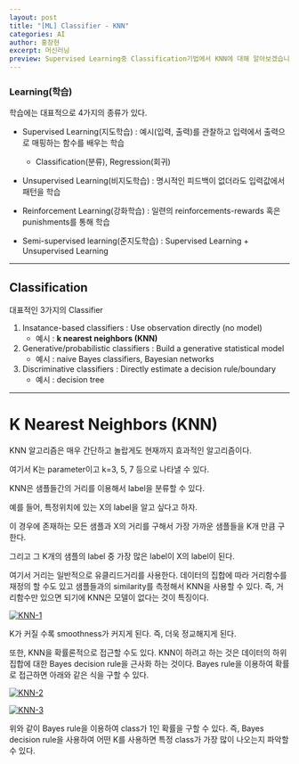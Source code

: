 ```yaml
---
layout: post
title: "[ML] Classifier - KNN"
categories: AI
author: 홍창현
excerpt: 머신러닝
preview: Supervised Learning중 Classification기법에서 KNN에 대해 알아보겠습니다
---
```



<h3>Learning(학습)</h3>

학습에는 대표적으로 4가지의 종류가 있다.

- Supervised Learning(지도학습) : 예시(입력, 출력)를 관찰하고 입력에서 출력으로 매핑하는 함수를 배우는 학습
  - Classification(분류), Regression(회귀)
 
- Unsupervised Learning(비지도학습) : 명시적인 피드백이 없더라도 입력값에서 패턴을 학습 
- Reinforcement Learning(강화학습) : 일련의 reinforcements-rewards 혹은 punishments를 통해 학습
- Semi-supervised learning(준지도학습) : Supervised Learning + Unsupervised Learning

<hr/>

<h2>Classification</h2>
대표적인 3가지의 Classifier

1. Insatance-based classifiers : Use observation directly (no model)
   - 예시 : **k nearest neighbors (KNN)**
2. Generative/probabilistic classifiers : Build a generative statistical model
   - 예시 : naive Bayes classifiers, Bayesian networks
3. Discriminative classifiers : Directly estimate a decision rule/boundary
   - 예시 : decision tree
 

<hr/>
<h1>K Nearest Neighbors (KNN)</h1>

KNN 알고리즘은 매우 간단하고 놀랍게도 현재까지 효과적인 알고리즘이다.  

여기서 K는 parameter이고 k=3, 5, 7 등으로 나타낼 수 있다.  

KNN은 샘플들간의 거리를 이용해서 label을 분류할 수 있다.  

예를 들어, 특정위치에 있는 X의 label을 알고 싶다고 하자.  

이 경우에 존재하는 모든 샘플과 X의 거리를 구해서 가장 가까운 샘플들을 K개 만큼 구한다.  

그리고 그 K개의 샘플의 label 중 가장 많은 label이 X의 label이 된다.  



여기서 거리는 일반적으로 유클리드거리를 사용한다. 데이터의 집합에 따라 거리함수를 재정의 할 수도 있고 샘플들과의 similarity를 측정해서 KNN을 사용할 수 있다. 즉, 거리함수만 있으면 되기에 KNN은 모델이 없다는 것이 특징이다.  


[![KNN-1](https://github.com/codelyst-blog/codelyst-blog.github.io/assets/48922050/703484a3-4bde-4b9e-add8-de7e6359821e)](https://user-images.githubusercontent.com/48922050/248450003-17bb052c-8ec0-4bb3-84bb-2b1aa4c234b0.png)


K가 커질 수록 smoothness가 커지게 된다. 즉, 더욱 정교해지게 된다.


또한, KNN을 확률론적으로 접근할 수도 있다. KNN이 하려고 하는 것은 데이터의 하위 집합에 대한 Bayes decision rule을 근사화 하는 것이다. Bayes rule을 이용하여 확률로 접근하면 아래와 같은 식을 구할 수 있다.

[![KNN-2](https://github.com/codelyst-blog/codelyst-blog.github.io/assets/48922050/f52f6814-df49-4d93-a1ea-8c32dd6dc8ba)](https://user-images.githubusercontent.com/48922050/248450006-d9df9c6a-a872-4dcb-b5f7-0ebf757ffac8.png)

[![KNN-3](https://github.com/codelyst-blog/codelyst-blog.github.io/assets/48922050/dafd3b3e-64c4-4476-9053-0bd20881c388)](https://user-images.githubusercontent.com/48922050/248450008-b7d51fc6-c151-43b0-96e6-b365c1f7ee7c.png)

위와 같이 Bayes rule을 이용하여 class가 1인 확률을 구할 수 있다. 즉, Bayes decision rule을 사용하여 어떤 K를 사용하면 특정 class가 가장 많이 나오는지 파악할 수 있다.
